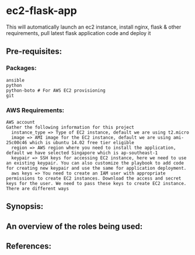 # ec2-flask-app
This will automatically launch an ec2 instance, install nginx, flask &amp; other requirements, pull latest flask application code and deploy it

## Pre-requisites:
### Packages:
    ansible
    python
    python-boto # For AWS EC2 provisioning
    git
###  AWS Requirements:
    AWS account
    Gather the following information for this project
      instance_type => Type of EC2 instance, default we are using t2.micro
      image => AMI image for the EC2 instance, default we are using ami-25c00c46 which is ubuntu 14.02 free tier eligible
      region => AWS region where you need to install the application, default we have selected Singapore which is ap-southeast-1
      keypair => SSH keys for accessing EC2 instance, here we need to use an existing keypair. You can also customize the playbook to add code for creating new keypair and use the same for application deployment.
      aws keys => You need to create an IAM user with appropriate permissions to create EC2 instances. Download the access and secret keys for the user. We need to pass these keys to create EC2 instance. There are different ways 
## Synopsis:

## An overview of the roles being used:

## References:

